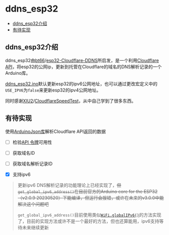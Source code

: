 # ddns_esp32

- [ddns_esp32介绍](#ddns_esp32介绍)
- [有待实现](#有待实现)



## ddns_esp32介绍

ddns_esp32由[bt66](https://github.com/bt66)/[esp32-Cloudflare-DDNS](https://github.com/bt66/esp32-Cloudflare-DDNS)所启发，是一个利用[Cloudflare API](https://developers.cloudflare.com/api)，将esp32的公网ip，更新到托管在Cloudflare的域名的DNS解析记录的一个Arduino库。

[ddns_esp32.ino](./ddns_esp32.ino)默认更新esp32的ipv6公网地址，也可以通过更改宏定义中的`USE_IPV6`为`false`来更新esp32的ipv4公网地址。

同时感谢[XIU2](https://github.com/XIU2)/[CloudflareSpeedTest](https://github.com/XIU2/CloudflareSpeedTest/issues/40)，从中自己学到了很多东西。



## 有待实现

使用[ArduinoJson库](https://github.com/bblanchon/ArduinoJson)解析Cloudflare API返回的数据

- [ ] 检验[API 令牌](https://dash.cloudflare.com/profile/api-tokens)可用性
- [ ] 获取域名ID
- [ ] 获取域名解析记录ID



- [x] 支持ipv6

> 更新ipv6 DNS解析记录的功能理论上已经实现了，~~但 `get_global_ipv6_address()`在目前官方的Arduino core for the ESP32（v2.0.9 20230520）下能编译，但运行会报错，或许在未来的v3.0.0中能解决这个问题吧~~
>
> `get_global_ipv6_address()`目前使用类似[`WiFi.globalIPv6()`](https://github.com/espressif/arduino-esp32/pull/7065)的方法实现了，目前的实现方法或许不是一个最好的方法，但也还算能用，ipv6支持等待未来继续更新
